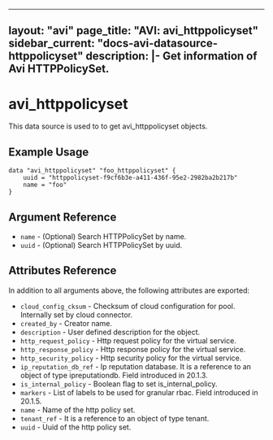 <!--
    Copyright 2021 VMware, Inc.
    SPDX-License-Identifier: Mozilla Public License 2.0
-->
---
layout: "avi"
page_title: "AVI: avi_httppolicyset"
sidebar_current: "docs-avi-datasource-httppolicyset"
description: |-
  Get information of Avi HTTPPolicySet.
---

# avi_httppolicyset

This data source is used to to get avi_httppolicyset objects.

## Example Usage

```hcl
data "avi_httppolicyset" "foo_httppolicyset" {
    uuid = "httppolicyset-f9cf6b3e-a411-436f-95e2-2982ba2b217b"
    name = "foo"
}
```

## Argument Reference

* `name` - (Optional) Search HTTPPolicySet by name.
* `uuid` - (Optional) Search HTTPPolicySet by uuid.

## Attributes Reference

In addition to all arguments above, the following attributes are exported:

* `cloud_config_cksum` - Checksum of cloud configuration for pool. Internally set by cloud connector.
* `created_by` - Creator name.
* `description` - User defined description for the object.
* `http_request_policy` - Http request policy for the virtual service.
* `http_response_policy` - Http response policy for the virtual service.
* `http_security_policy` - Http security policy for the virtual service.
* `ip_reputation_db_ref` - Ip reputation database. It is a reference to an object of type ipreputationdb. Field introduced in 20.1.3.
* `is_internal_policy` - Boolean flag to set is_internal_policy.
* `markers` - List of labels to be used for granular rbac. Field introduced in 20.1.5.
* `name` - Name of the http policy set.
* `tenant_ref` - It is a reference to an object of type tenant.
* `uuid` - Uuid of the http policy set.

